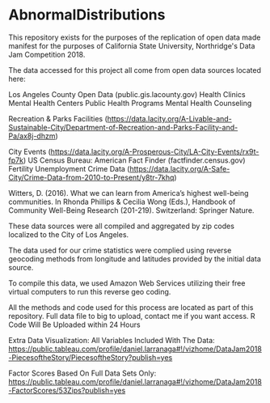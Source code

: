 # AbnormalDistributions
This repository exists for the purposes of the replication of open data made manifest for the purposes of California State University, Northridge's Data Jam Competition 2018.

The data accessed for this project all come from open data sources located here:

Los Angeles County Open Data (public.gis.lacounty.gov)
    Health Clinics
    Mental Health Centers
    Public Health Programs 
    Mental Health Counseling

Recreation & Parks Facilities (https://data.lacity.org/A-Livable-and-Sustainable-City/Department-of-Recreation-and-Parks-Facility-and-Pa/ax8j-dhzm)

City Events (https://data.lacity.org/A-Prosperous-City/LA-City-Events/rx9t-fp7k)
US Census Bureau: American Fact Finder (factfinder.census.gov)
  Fertility
  Unemployment 
Crime Data (https://data.lacity.org/A-Safe-City/Crime-Data-from-2010-to-Present/y8tr-7khq) 

Witters, D. (2016). What we can learn from America’s highest well-being communities. In Rhonda Phillips & Cecilia Wong (Eds.), Handbook of Community Well-Being Research (201-219). Switzerland: Springer Nature. 

These data sources were all compiled and aggregated by zip codes localized to the City of Los Angeles.

The data used for our crime statistics were complied using reverse geocoding methods from longitude and latitudes provided by the initial data source.

To compile this data, we used Amazon Web Services utilizing their free virtual computers to run this reverse geo coding.

All the methods and code used for this process are located as part of this repository. Full data file to big to upload, contact me if you want access.  R Code Will Be Uploaded within 24 Hours

Extra Data Visualization:
All Variables Included With The Data:
https://public.tableau.com/profile/daniel.larranaga#!/vizhome/DataJam2018-PiecesoftheStory/PiecesoftheStory?publish=yes

Factor Scores Based On Full Data Sets Only:
https://public.tableau.com/profile/daniel.larranaga#!/vizhome/DataJam2018-FactorScores/53Zips?publish=yes
